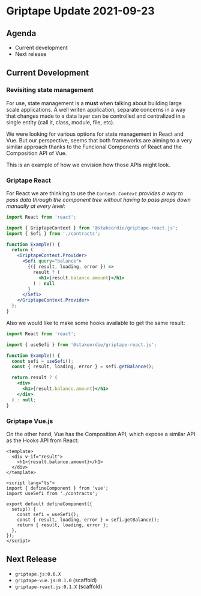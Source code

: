 # Griptape Update 2021-09-23

## Agenda

- Current development
- Next release

## Current Development

### Revisiting state management

For use, state management is a **must** when talking about building large scale applications. A well writen application,
separate concerns in a way that changes made to a data layer can be controlled and centralized in a single entity
(call it, class, module, file, etc).

We were looking for various options for state management in React and Vue. But our perspective, seems that both
frameworks are aiming to a very similar approach thanks to the Funcional Components of React and the Composition API of
Vue.

This is an example of how we envision how those APIs might look.

### Griptape React

For React we are thinking to use the `Context`. _`Context` provides a way to pass data through the component tree without
having to pass props down manually at every level_:

```jsx
import React from 'react';

import { GriptapeContext } from '@stakeordie/griptape-react.js';
import { Sefi } from './contracts';

function Example() {
  return (
    <GriptapeContext.Provider>
      <Sefi query="balance">
        {({ result, loading, error }) =>
          result ? (
            <h1>{result.balance.amount}</h1>
          ) : null
        }
      </Sefi>
    </GriptapeContext.Provider>
  );
}
```

Also we would like to make some hooks available to get the same result:

```jsx
import React from 'react';

import { useSefi } from '@stakeordie/griptape-react.js';

function Example() {
  const sefi = useSefi();
  const { result, loading, error } = sefi.getBalance();

  return result ? (
    <div>
      <h1>{result.balance.amount}</h1>
    </div>
  ) : null;
}
```

### Griptape Vue.js

On the other hand, Vue has the Composition API, which expose a similar API as the Hooks API from React:

```vue
<template>
  <div v-if="result">
    <h1>{result.balance.amount}</h1>
  </div>
</template>

<script lang="ts">
import { defineComponent } from 'vue';
import useSefi from './contracts';

export default defineComponent({
  setup() {
    const sefi = useSefi();
    const { result, loading, error } = sefi.getBalance();
    return { result, loading, error };
  },
});
</script>
```

## Next Release

- `griptape.js:0.6.X`
- `griptape-vue.js:0.1.0` (scaffold)
- `griptape-react.js:0.1.X` (scaffold)
